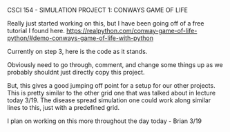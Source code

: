 CSCI 154 - SIMULATION PROJECT 1: CONWAYS GAME OF LIFE

Really just started working on this, but I have been going off of a free tutorial I found here. https://realpython.com/conway-game-of-life-python/#demo-conways-game-of-life-with-python

Currently on step 3, here is the code as it stands.

Obviously need to go through, comment, and change some things up as we probably shouldnt just directly copy this project.

But, this gives a good jumping off point for a setup for our other projects. This is pretty similar to the other grid one that was talked about in lecture today 3/19. The disease spread simulation one could work along similar lines to this, just with a predefined grid.

I plan on working on this more throughout the day today - Brian 3/19
